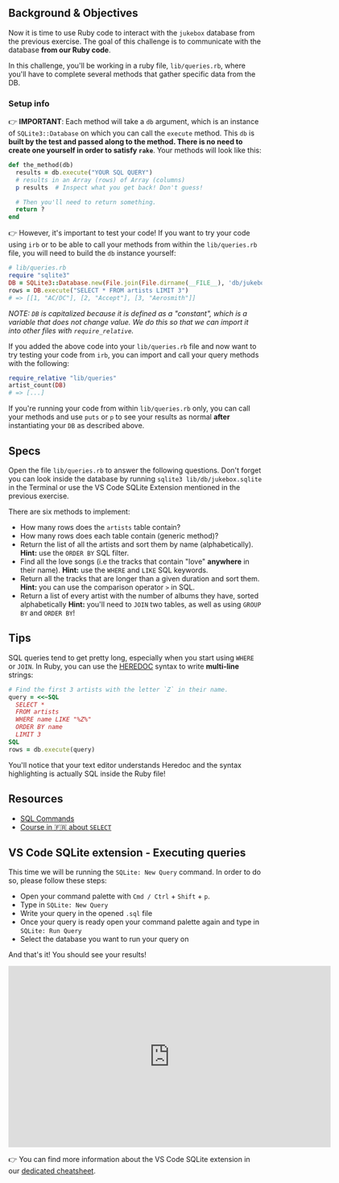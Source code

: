 ## Background & Objectives

Now it is time to use Ruby code to interact with the `jukebox` database from the previous exercise. The goal of this challenge is to communicate with the database **from our Ruby code**.

In this challenge, you'll be working in a ruby file, `lib/queries.rb`, where you'll have to complete several methods that gather specific data from the DB.

### Setup info

👉 **IMPORTANT**: Each method will take a `db` argument, which is an instance of `SQLite3::Database` on which you can call the `execute` method. This `db` is **built by the test and passed along to the method. There is no need to create one yourself in order to satisfy `rake`**. Your methods will look like this:

```ruby
def the_method(db)
  results = db.execute("YOUR SQL QUERY")
  # results in an Array (rows) of Array (columns)
  p results  # Inspect what you get back! Don't guess!

  # Then you'll need to return something.
  return ?
end
```

👉 However, it's important to test your code!  If you want to try your code using `irb` or to be able to call your methods from within the `lib/queries.rb` file, you will need to build the `db` instance yourself:

```ruby
# lib/queries.rb
require "sqlite3"
DB = SQLite3::Database.new(File.join(File.dirname(__FILE__), 'db/jukebox.sqlite'))
rows = DB.execute("SELECT * FROM artists LIMIT 3")
# => [[1, "AC/DC"], [2, "Accept"], [3, "Aerosmith"]]
```

_NOTE: `DB` is capitalized because it is defined as a "constant", which is a variable that does not change value. We do this so that we can import it into other files with `require_relative`._

If you added the above code into your `lib/queries.rb` file and now want to try testing your code from `irb`, you can import and call your query methods with the following:

```ruby
require_relative "lib/queries"
artist_count(DB)
# => [...]
```

If you're running your code from within `lib/queries.rb` only, you can call your methods and use `puts` or `p` to see your results as normal **after** instantiating your `DB` as described above.

## Specs

Open the file `lib/queries.rb` to answer the following questions. Don't forget you can look inside the database by running `sqlite3 lib/db/jukebox.sqlite` in the Terminal or use the VS Code SQLite Extension mentioned in the previous exercise.

There are six methods to implement:

- How many rows does the `artists` table contain?
- How many rows does each table contain (generic method)?
- Return the list of all the artists and sort them by name (alphabetically). **Hint:** use the `ORDER BY` SQL filter.
- Find all the love songs (i.e the tracks that contain "love" **anywhere** in their name). **Hint:** use the `WHERE` and `LIKE` SQL keywords.
- Return all the tracks that are longer than a given duration and sort them. **Hint:** you can use the comparison operator `>` in SQL.
- Return a list of every artist with the number of albums they have, sorted alphabetically  **Hint:** you'll need to `JOIN` two tables, as well as using `GROUP BY` and  `ORDER BY`!

## Tips

SQL queries tend to get pretty long, especially when you start using `WHERE` or `JOIN`. In Ruby, you can use the [HEREDOC](https://www.rubyguides.com/2018/11/ruby-heredoc/) syntax to write **multi-line** strings:

```ruby
# Find the first 3 artists with the letter `Z` in their name.
query = <<~SQL
  SELECT *
  FROM artists
  WHERE name LIKE "%Z%"
  ORDER BY name
  LIMIT 3
SQL
rows = db.execute(query)
```

You'll notice that your text editor understands Heredoc and the syntax highlighting is actually SQL inside the Ruby file!

## Resources

* [SQL Commands](https://www.codecademy.com/article/sql-commands)
* [Course in 🇫🇷 about `SELECT`](http://sqlpro.developpez.com/cours/sqlaz/select/#L3.4)

## VS Code SQLite extension - Executing queries

This time we will be running the `SQLite: New Query` command. In order to do so, please follow these steps:

- Open your command palette with `Cmd / Ctrl` + `Shift` + `p`.
- Type in `SQLite: New Query`
- Write your query in the opened `.sql` file
- Once your query is ready open your command palette again and type in `SQLite: Run Query`
- Select the database you want to run your query on

And that's it! You should see your results!

<iframe src="https://player.vimeo.com/video/690525239?h=ca70e032e8" width="640" height="360" frameborder="0" webkitallowfullscreen mozallowfullscreen allowfullscreen></iframe>

👉 You can find more information about the VS Code SQLite extension in our [dedicated cheatsheet](https://kitt.lewagon.com/knowledge/cheatsheets/vs_code_sqlite_extension).
